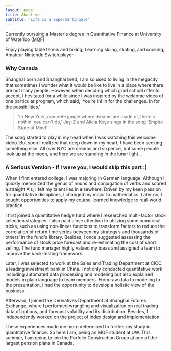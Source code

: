 ```yaml
---
layout: page
title: About me
subtitle: "Life is a Supermartingale"
---
```

<!--  Temporary -->
<div id="aboutme-section">

<p class="about-text">
<span class="fa fa-graduation-cap about-icon"></span>
Currently pursuing a Master's degree in Quantitative Finance at University of Waterloo (<a target="_blank" href="https://uwaterloo.ca/statistics-and-actuarial-science/programs/graduate-programs/master-quantitative-finance">MQF</a>)
</p>


<p class="about-text">
<span class="fa fa-heart about-icon"></span>
Enjoy playing table tennis and biking; Learning skiing, skating, and cooking; Amateur Nintendo Switch player
</p>




<h3> Why Canada</h3>

<p>Shanghai born and Shanghai bred, I am so used to living in the megacity that sometimes I wonder what it would be like to live in a place where there are not many people. However, when deciding which grad school offer to accept, I hesitated for a while since I was inspired by the welcome video of one particular program, which said, ’You’re in! In for the challenges. In for the possibilities.’ </p>

<p> <blockquote>'In New York, concrete jungle where dreams are made of, there's nothin' you can't do,’ Jay-Z and Alicia Keys sings in the song ‘Empire State of Mind’</blockquote></p>

<p>The song started to play in my head when I was watching this welcome video. But soon I realized that deep down in my heart, I have been seeking something else. All over NYC are dreams and sixpence, but some people look up at the moon, and here we are standing in the lunar light... </p>



<h3> A Serious Version - If I were you, I would skip this part :) </h3>

<p> When I first entered college, I was majoring in German language. Although I quickly memorized the genus of nouns and conjugation of verbs and scored a straight A's, I felt my talent lies in elsewhere. Driven by my keen passion for quantitative disciplines, I changed my major to mathematics. Later on, I sought opportunities to apply my course-learned knowledge to real-world practice.</p> 

<p> I first joined a quantitative hedge fund where I researched multi-factor stock selection strategies. I also paid close attention to utilizing some numerical tricks, such as using non-linear functions to transform factors to reduce the correlation of return time series between my strategy’s and thousands of others’ in the fund's library. Besides, I once suggested assessing the performance of stock price forecast and re-estimating the cost of short selling. The fund manager highly valued my ideas and assigned a team to improve the back-testing framework.</p> 

<p> Later, I was selected to work at the Sales and Trading Department at CICC, a leading investment bank in China. I not only conducted quantitative work including automated data processing and modeling but also explained models in plain language to team members. From raw data to modeling to the presentation, I had the opportunity to develop a holistic view of the business. </p> 

<p> Afterward, I joined the Derivatives Department at Shanghai Futures Exchange, where I performed wrangling and visualization on real trading data of options, and forecast volatility and its distribution. Besides, I independently worked on the project of index design and implementation.</p> 

<p> These experiences made me more determined to further my study in quantitative finance. So here I am, being an MQF student at UW. This summer, I am going to join the Porfolio Construction Group at one of the largest pension plans in Canada.</p> 
